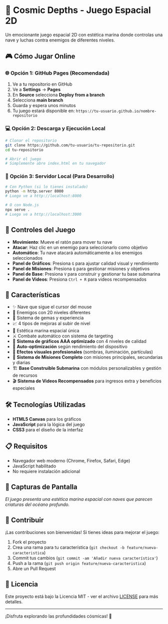 # 🌊 Cosmic Depths - Juego Espacial 2D

Un emocionante juego espacial 2D con estética marina donde controlas una nave y luchas contra enemigos de diferentes niveles.

## 🎮 Cómo Jugar Online

### 🌐 **Opción 1: GitHub Pages (Recomendada)**
1. Ve a tu repositorio en GitHub
2. Ve a **Settings** → **Pages**
3. En **Source** selecciona **Deploy from a branch**
4. Selecciona **main branch**
5. Guarda y espera unos minutos
6. Tu juego estará disponible en: `https://tu-usuario.github.io/nombre-repositorio`

### 💻 **Opción 2: Descarga y Ejecución Local**
```bash
# Clonar el repositorio
git clone https://github.com/tu-usuario/tu-repositorio.git
cd tu-repositorio

# Abrir el juego
# Simplemente abre index.html en tu navegador
```

### 🔧 **Opción 3: Servidor Local (Para Desarrollo)**
```bash
# Con Python (si lo tienes instalado)
python -m http.server 8000
# Luego ve a http://localhost:8000

# O con Node.js
npx serve .
# Luego ve a http://localhost:3000
```

## 🎯 Controles del Juego

- **Movimiento**: Mueve el ratón para mover tu nave
- **Atacar**: Haz clic en un enemigo para seleccionarlo como objetivo
- **Automático**: Tu nave atacará automáticamente a los enemigos seleccionados
- **Panel de Gráficos**: Presiona `G` para ajustar calidad visual y rendimiento
- **Panel de Misiones**: Presiona `Q` para gestionar misiones y objetivos
- **Panel de Base**: Presiona `V` para construir y gestionar tu base submarina
- **Panel de Videos**: Presiona `Ctrl + R` para videos recompensados

## 🚀 Características

- ✨ Nave que sigue el cursor del mouse
- 👾 Enemigos con 20 niveles diferentes
- 💎 Sistema de gemas y experiencia
- 📈 4 tipos de mejoras al subir de nivel
- 🌊 Estética marina espacial única
- ⚔️ Combate automático con sistema de targeting
- 🎨 **Sistema de gráficos AAA optimizado** con 4 niveles de calidad
- 🚀 **Auto-optimización** según rendimiento del dispositivo
- 🌟 **Efectos visuales profesionales** (sombras, iluminación, partículas)
- 🎯 **Sistema de Misiones Completo** con misiones principales, secundarias y diarias
- 🏗️ **Base Construible Submarina** con módulos personalizables y gestión de recursos
- 🎬 **Sistema de Videos Recompensados** para ingresos extra y beneficios especiales

## 🛠️ Tecnologías Utilizadas

- **HTML5 Canvas** para los gráficos
- **JavaScript** para la lógica del juego
- **CSS3** para el diseño de la interfaz

## 📋 Requisitos

- Navegador web moderno (Chrome, Firefox, Safari, Edge)
- JavaScript habilitado
- No requiere instalación adicional

## 🎨 Capturas de Pantalla

_El juego presenta una estética marina espacial con naves que parecen criaturas del océano profundo._

## 🤝 Contribuir

¡Las contribuciones son bienvenidas! Si tienes ideas para mejorar el juego:

1. Fork el proyecto
2. Crea una rama para tu característica (`git checkout -b feature/nueva-caracteristica`)
3. Commit tus cambios (`git commit -am 'Añadir nueva característica'`)
4. Push a la rama (`git push origin feature/nueva-caracteristica`)
5. Abre un Pull Request

## 📝 Licencia

Este proyecto está bajo la Licencia MIT - ver el archivo [LICENSE](LICENSE) para más detalles.

---

¡Disfruta explorando las profundidades cósmicas! 🌌